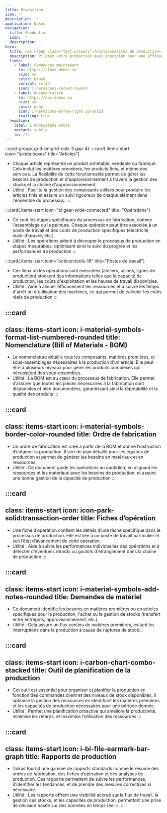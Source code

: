 ```yaml
---
title: Production
icon: ''
description: ''
application: Dokos
navigation:
  title: Production
  icon: ''
  description: ''
hero:
  title: Les <span class="text-primary">fonctionnalités de production</span> détaillées
  description: Pilotez votre production avec précision pour une efficacité maximale.
  links:
    - label: Commencez maintenant
      to: https://cloud.dokos.io
      size: sm
      color: black
      variant: solid
      icon: i-heroicons-rocket-launch
    - label: Documentation
      to: https://doc.dokos.io
      size: sm
      color: gray
      icon: i-heroicons-arrow-right-20-solid
      trailing: true
  headline:
    label: L'écosystème Dokos
    variant: subtle
    to: /fr
---
```


::card-group{.grid.sm:grid-cols-3.gap-4}
  :::card{.items-start icon="lucide:boxes" title="Articles"}
  - Chaque article représente un produit achetable, vendable ou fabriqué. Cela inclut les matières premières, les produits finis, et même des services. La flexibilité de cette fonctionnalité permet de gérer les besoins de production et d'approvisionnement à travers la gestion des stocks et la chaîne d'approvisionnement.
  - Utilité : Facilite la gestion des composants utilisés pour produire les articles finis et assure un suivi rigoureux de chaque élément dans l'ensemble du processus​.
  :::

  :::card{.items-start icon="bi:gear-wide-connected" title="Opérations"}
  - Ce sont les étapes spécifiques du processus de fabrication, comme l'assemblage ou la peinture. Chaque opération peut être associée à un poste de travail et des coûts de production spécifiques (électricité, main-d'œuvre, etc.).
  - Utilité : Les opérations aident à découper le processus de production en étapes mesurables, optimisant ainsi le suivi du progrès et les performances de production
  :::

  :::card{.items-start icon="octicon:tools-16" title="Postes de travail"}
  - Ces lieux où les opérations sont exécutées (ateliers, usines, lignes de production) stockent des informations telles que la capacité de production, les coûts d'exploitation et les heures de travail disponibles.
  - Utilité : Aide à allouer efficacement les ressources et à suivre les temps d'arrêt ou d'utilisation des machines, ce qui permet de calculer les coûts réels de production​
  :::

  :::card
  ---
  class: items-start
  icon: i-material-symbols-format-list-numbered-rounded
  title: Nomenclature (Bill of Materials - BOM)
  ---
  - La nomenclature détaille tous les composants, matières premières, et sous-assemblages nécessaires à la production d'un article. Elle peut être à plusieurs niveaux pour gérer les produits complexes qui nécessitent des sous-ensembles.
  - Utilité : La BOM est au cœur du processus de fabrication. Elle permet d’assurer que toutes les pièces nécessaires à la fabrication sont disponibles et bien documentées, garantissant ainsi la répétabilité et la qualité des produits​
  :::

  :::card
  ---
  class: items-start
  icon: i-material-symbols-border-color-rounded
  title: Ordre de fabrication
  ---
  - Un ordre de fabrication est créé à partir de la BOM et donne l’instruction d’entamer la production. Il sert de plan détaillé pour les équipes de production et permet de générer les besoins en matériaux et en ressources.
  - Utilité : Ce document guide les opérations au quotidien, en alignant les ressources et les matériaux avec les besoins de production, et assure une bonne gestion de la capacité de production​
  :::

  :::card
  ---
  class: items-start
  icon: icon-park-solid:transaction-order
  title: Fiches d’opération
  ---
  - Une fiche d’opération contient les détails d’une tâche spécifique dans le processus de production. Elle est liée à un poste de travail particulier et suit l’état d’avancement de cette opération.
  - Utilité : Aide à suivre les performances individuelles des opérations et à détecter d'éventuels retards ou goulots d'étranglement dans la chaîne de production​
  :::

  :::card
  ---
  class: items-start
  icon: i-material-symbols-add-notes-rounded
  title: Demandes de matériel
  ---
  - Ce document identifie les besoins en matières premières ou en articles spécifiques pour la production, l'achat ou la gestion de stocks (transfert entre entrepôts, approvisionnement, etc.).
  - Utilité : Cela assure un flux continu de matières premières, évitant les interruptions dans la production à cause de ruptures de stock​
  :::

  :::card
  ---
  class: items-start
  icon: i-carbon-chart-combo-stacked
  title: Outil de planification de la production
  ---
  - Cet outil est essentiel pour organiser et planifier la production en fonction des commandes client et des niveaux de stock disponibles. Il optimise la gestion des ressources en identifiant les matières premières et les capacités de production nécessaires pour une période donnée.
  - Utilité : Permet une planification proactive qui améliore la productivité, minimise les retards, et maximise l’utilisation des ressources​
  :::

  :::card
  ---
  class: items-start
  icon: i-bi-file-earmark-bar-graph
  title: Rapports de production
  ---
  - Dokos fournit une gamme de rapports standards comme le résumé des ordres de fabrication, des fiches d’opération et des analyses de production. Ces rapports permettent de suivre les performances, d’identifier les tendances, et de prendre des mesures correctives si nécessaire.
  - Utilité : Les rapports offrent une visibilité accrue sur le flux de travail, la gestion des stocks, et les capacités de production, permettant une prise de décision basée sur des données en temps réel​
  :::
::
